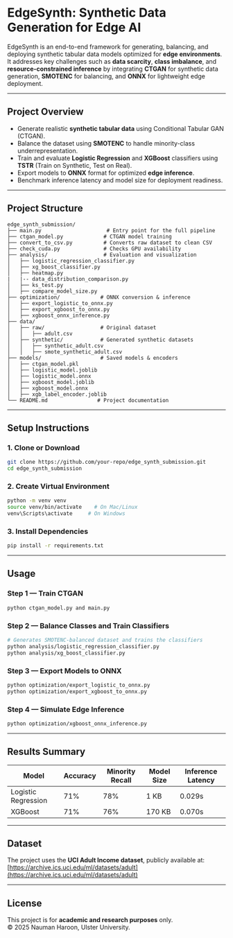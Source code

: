 # EdgeSynth: Synthetic Data Generation for Edge AI

EdgeSynth is an end-to-end framework for generating, balancing, and deploying synthetic tabular data models optimized for **edge environments**.  
It addresses key challenges such as **data scarcity**, **class imbalance**, and **resource-constrained inference** by integrating **CTGAN** for synthetic data generation, **SMOTENC** for balancing, and **ONNX** for lightweight edge deployment.

---

## **Project Overview**
- Generate realistic **synthetic tabular data** using Conditional Tabular GAN (CTGAN).
- Balance the dataset using **SMOTENC** to handle minority-class underrepresentation.
- Train and evaluate **Logistic Regression** and **XGBoost** classifiers using **TSTR** (Train on Synthetic, Test on Real).
- Export models to **ONNX** format for optimized **edge inference**.
- Benchmark inference latency and model size for deployment readiness.

---

## **Project Structure**
```
edge_synth_submission/
├── main.py                     # Entry point for the full pipeline
├── ctgan_model.py             # CTGAN model training
├── convert_to_csv.py          # Converts raw dataset to clean CSV
├── check_cuda.py              # Checks GPU availability
├── analysis/                  # Evaluation and visualization
│   ├── logistic_regression_classifier.py
│   ├── xg_boost_classifier.py
│   ├── heatmap.py
|   |-- data_distribution_comparison.py   
│   ├── ks_test.py
│   ├── compare_model_size.py
├── optimization/             # ONNX conversion & inference
│   ├── export_logistic_to_onnx.py
│   ├── export_xgboost_to_onnx.py
│   ├── xgboost_onnx_inference.py
├── data/
│   ├── raw/                  # Original dataset
│   │   ├── adult.csv
│   ├── synthetic/            # Generated synthetic datasets
│   │   ├── synthetic_adult.csv
│   │   ├── smote_synthetic_adult.csv
├── models/                   # Saved models & encoders
│   ├── ctgan_model.pkl
│   ├── logistic_model.joblib
│   ├── logistic_model.onnx
│   ├── xgboost_model.joblib
│   ├── xgboost_model.onnx
│   ├── xgb_label_encoder.joblib
└── README.md                # Project documentation
```

---

## **Setup Instructions**

### **1. Clone or Download**
```bash
git clone https://github.com/your-repo/edge_synth_submission.git
cd edge_synth_submission
```

### **2. Create Virtual Environment**
```bash
python -m venv venv
source venv/bin/activate    # On Mac/Linux
venv\Scripts\activate     # On Windows
```

### **3. Install Dependencies**
```bash
pip install -r requirements.txt
```

---

## **Usage**

### **Step 1 — Train CTGAN**
```bash
python ctgan_model.py and main.py
```

### **Step 2 — Balance Classes and Train Classifiers**
```bash
# Generates SMOTENC-balanced dataset and trains the classifiers
python analysis/logistic_regression_classifier.py
python analysis/xg_boost_classifier.py
```

### **Step 3 — Export Models to ONNX**
```bash
python optimization/export_logistic_to_onnx.py
python optimization/export_xgboost_to_onnx.py
```

### **Step 4 — Simulate Edge Inference**
```bash
python optimization/xgboost_onnx_inference.py
```

---

## **Results Summary**
| Model              | Accuracy | Minority Recall | Model Size | Inference Latency |
|--------------------|---------|-----------------|------------|--------------------|
| Logistic Regression | 71%     | 78%             | 1 KB       | 0.029s             |
| XGBoost            | 71%     | 76%             | 170 KB     | 0.070s             |

---

## **Dataset**
The project uses the **UCI Adult Income dataset**, publicly available at:  
[https://archive.ics.uci.edu/ml/datasets/adult](https://archive.ics.uci.edu/ml/datasets/adult)

---

## **License**
This project is for **academic and research purposes** only.  
© 2025 Nauman Haroon, Ulster University.
